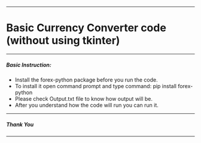 ***
# Basic Currency Converter code (without using tkinter)
***
##### Basic Instruction:

  - Install the forex-python package before you run the code.
  - To install it open command prompt and type command: pip install forex-python
  - Please check Output.txt file to know how output will be.
  - After you understand how the code will run you can run it.
  
***
##### Thank You
***
